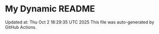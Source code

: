 # My Dynamic README
Updated at: Thu Oct  2 18:29:35 UTC 2025
This file was auto-generated by GitHub Actions.
